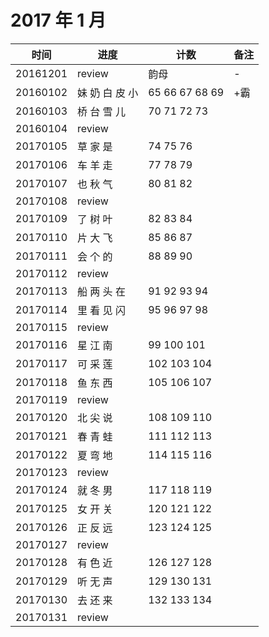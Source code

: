 # 2017 年 1 月

|时间|进度|计数|备注|
|---|---|---|---|
|20161201|review|韵母|-|
|20160102|妹 奶 白 皮 小|65 66 67 68 69|+霸|
|20160103|桥 台 雪 儿|70 71 72 73||
|20160104|review||||
|20170105|草 家 是|74 75 76||
|20170106|车 羊 走|77 78 79||
|20170107|也 秋 气|80 81 82||
|20170108|review|||
|20170109|了 树 叶|82 83 84||
|20170110|片 大 飞|85 86 87||
|20170111|会 个 的|88 89 90||
|20170112|review|||
|20170113|船 两 头 在|91 92 93 94||
|20170114|里 看 见 闪|95 96 97 98||
|20170115|review|||
|20170116|星 江 南|99 100 101||
|20170117|可 采 莲|102 103 104||
|20170118|鱼 东 西|105 106 107||
|20170119|review|||
|20170120|北 尖 说|108 109 110||
|20170121|春 青 蛙|111 112 113||
|20170122|夏 弯 地|114 115 116||
|20170123|review|||
|20170124|就 冬 男|117 118 119||
|20170125|女 开 关|120 121 122||
|20170126|正 反 远|123 124 125||
|20170127|review|||
|20170128|有 色 近|126 127 128||
|20170129|听 无 声|129 130 131||
|20170130|去 还 来|132 133 134||
|20170131|review|||